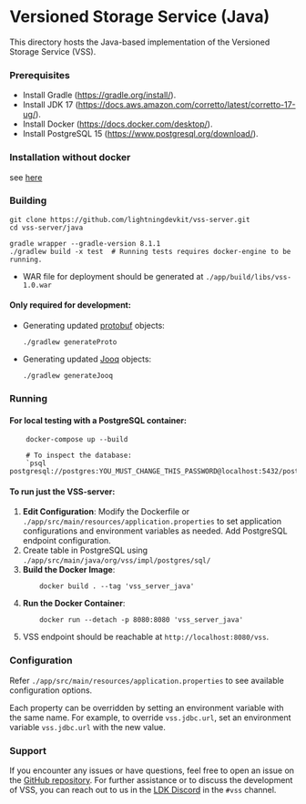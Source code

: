 # Versioned Storage Service (Java)

This directory hosts the Java-based implementation of the Versioned Storage Service (VSS).

### Prerequisites

- Install Gradle (https://gradle.org/install/).
- Install JDK 17 (https://docs.aws.amazon.com/corretto/latest/corretto-17-ug/).
- Install Docker (https://docs.docker.com/desktop/).
- Install PostgreSQL 15 (https://www.postgresql.org/download/).


### Installation without docker

see [here](./INSTALL.md)

### Building

```
git clone https://github.com/lightningdevkit/vss-server.git
cd vss-server/java

gradle wrapper --gradle-version 8.1.1
./gradlew build -x test  # Running tests requires docker-engine to be running.
```

* WAR file for deployment should be generated at `./app/build/libs/vss-1.0.war`

#### Only required for development:

* Generating updated [protobuf] objects:
    ```
    ./gradlew generateProto
    ```

* Generating updated [Jooq] objects:
    ```
    ./gradlew generateJooq
    ```

### Running

#### For local testing with a PostgreSQL container:

```
    docker-compose up --build
    
    # To inspect the database:
    `psql postgresql://postgres:YOU_MUST_CHANGE_THIS_PASSWORD@localhost:5432/postgres`
```

#### To run just the VSS-server:

1. **Edit Configuration**: Modify the Dockerfile or `./app/src/main/resources/application.properties` to set application configurations and
   environment variables as needed. Add PostgreSQL endpoint configuration.
2. Create table in PostgreSQL using `./app/src/main/java/org/vss/impl/postgres/sql/`
3. **Build the Docker Image**:
    ```
        docker build . --tag 'vss_server_java'
    ```
3. **Run the Docker Container**:
    ```
        docker run --detach -p 8080:8080 'vss_server_java'
    ```
4. VSS endpoint should be reachable at `http://localhost:8080/vss`.

### Configuration

Refer `./app/src/main/resources/application.properties` to see available configuration options.

Each property can be overridden by setting an environment variable with the same name.
For example, to override `vss.jdbc.url`, set an environment variable `vss.jdbc.url` with the new value.

### Support

If you encounter any issues or have questions, feel free to open an issue on
the [GitHub repository](https://github.com/lightningdevkit/vss-server/issues). For further assistance or to discuss the
development of VSS, you can reach out to us in the [LDK Discord](https://discord.gg/5AcknnMfBw) in the `#vss` channel.

[LDK Discord]: https://discord.gg/5AcknnMfBw

[protobuf]: https://protobuf.dev/

[Jooq]: https://www.jooq.org/
